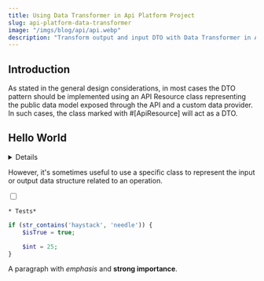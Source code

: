```yaml
---
title: Using Data Transformer in Api Platform Project
slug: api-platform-data-transformer
image: "/imgs/blog/api/api.webp"
description: "Transform output and input DTO with Data Transformer in Api Platform"
---
```



## Introduction
As stated in the general design considerations, in most cases the DTO pattern should be implemented using an API Resource class representing the public data model exposed through the API and a custom data provider. In such cases, the class marked with #[ApiResource] will act as a DTO.

<div class="text-primary">
    <h2> Hello World </h2>
</div>

<details>
    Hello Details
</details>

However, it's sometimes useful to use a specific class to represent the input or output data structure related to an operation.

<input type="checkbox" />

`* Tests*`

```php
if (str_contains('haystack', 'needle')) {
    $isTrue = true;

    $int = 25;
}
```

A paragraph with *emphasis* and **strong importance**.
